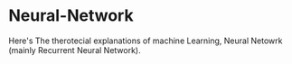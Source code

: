 # Neural-Network
Here's The therotecial explanations of machine Learning, Neural Netowrk (mainly Recurrent Neural Network).
